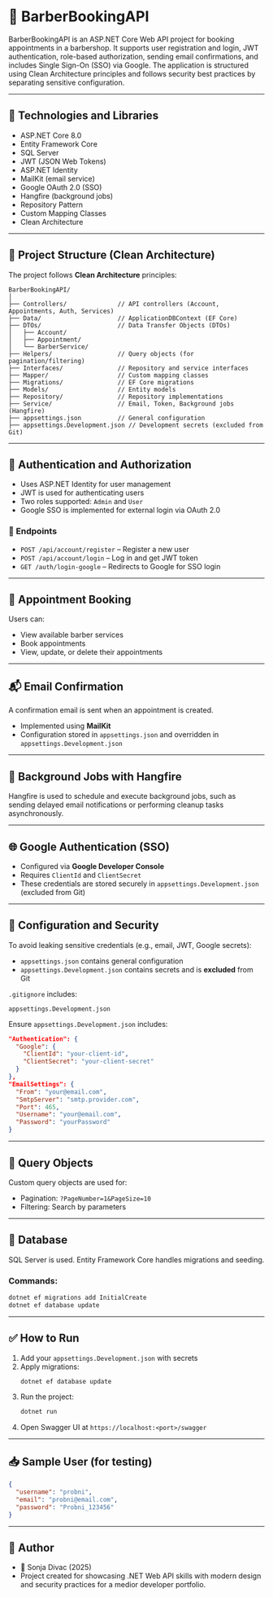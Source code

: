 # 💈 BarberBookingAPI

BarberBookingAPI is an ASP.NET Core Web API project for booking appointments in a barbershop. It supports user registration and login, JWT authentication, role-based authorization, sending email confirmations, and includes Single Sign-On (SSO) via Google. The application is structured using Clean Architecture principles and follows security best practices by separating sensitive configuration.

---

## 🚀 Technologies and Libraries

- ASP.NET Core 8.0
- Entity Framework Core
- SQL Server
- JWT (JSON Web Tokens)
- ASP.NET Identity
- MailKit (email service)
- Google OAuth 2.0 (SSO)
- Hangfire (background jobs)
- Repository Pattern
- Custom Mapping Classes
- Clean Architecture

---

## 📂 Project Structure (Clean Architecture)

The project follows **Clean Architecture** principles:

```
BarberBookingAPI/
│
├── Controllers/              // API controllers (Account, Appointments, Auth, Services)
├── Data/                     // ApplicationDBContext (EF Core)
├── DTOs/                     // Data Transfer Objects (DTOs)
│   ├── Account/
│   ├── Appointment/
│   └── BarberService/
├── Helpers/                  // Query objects (for pagination/filtering)
├── Interfaces/               // Repository and service interfaces
├── Mapper/                   // Custom mapping classes
├── Migrations/               // EF Core migrations
├── Models/                   // Entity models
├── Repository/               // Repository implementations
├── Service/                  // Email, Token, Background jobs (Hangfire)
├── appsettings.json          // General configuration
├── appsettings.Development.json // Development secrets (excluded from Git)
```

---

## 🔐 Authentication and Authorization

- Uses ASP.NET Identity for user management
- JWT is used for authenticating users
- Two roles supported: `Admin` and `User`
- Google SSO is implemented for external login via OAuth 2.0

### 🔑 Endpoints

- `POST /api/account/register` – Register a new user
- `POST /api/account/login` – Log in and get JWT token
- `GET /auth/login-google` – Redirects to Google for SSO login

---

## 📅 Appointment Booking

Users can:

- View available barber services
- Book appointments
- View, update, or delete their appointments

---

## 📬 Email Confirmation

A confirmation email is sent when an appointment is created.

- Implemented using **MailKit**
- Configuration stored in `appsettings.json` and overridden in `appsettings.Development.json`

---

## 🔄 Background Jobs with Hangfire

Hangfire is used to schedule and execute background jobs, such as sending delayed email notifications or performing cleanup tasks asynchronously.

---

## 🌐 Google Authentication (SSO)

- Configured via **Google Developer Console**
- Requires `ClientId` and `ClientSecret`
- These credentials are stored securely in `appsettings.Development.json` (excluded from Git)

---

## 🔐 Configuration and Security

To avoid leaking sensitive credentials (e.g., email, JWT, Google secrets):

- `appsettings.json` contains general configuration
- `appsettings.Development.json` contains secrets and is **excluded** from Git

`.gitignore` includes:

```
appsettings.Development.json
```

Ensure `appsettings.Development.json` includes:

```json
"Authentication": {
  "Google": {
    "ClientId": "your-client-id",
    "ClientSecret": "your-client-secret"
  }
},
"EmailSettings": {
  "From": "your@email.com",
  "SmtpServer": "smtp.provider.com",
  "Port": 465,
  "Username": "your@email.com",
  "Password": "yourPassword"
}
```

---

## 📌 Query Objects

Custom query objects are used for:

- Pagination: `?PageNumber=1&PageSize=10`
- Filtering: Search by parameters

---

## 📁 Database

SQL Server is used. Entity Framework Core handles migrations and seeding.

### Commands:

```bash
dotnet ef migrations add InitialCreate
dotnet ef database update
```

---

## ✅ How to Run

1. Add your `appsettings.Development.json` with secrets
2. Apply migrations:
   ```bash
   dotnet ef database update
   ```
3. Run the project:
   ```bash
   dotnet run
   ```
4. Open Swagger UI at `https://localhost:<port>/swagger`

---

## 📥 Sample User (for testing)

```json
{
  "username": "probni",
  "email": "probni@email.com",
  "password": "Probni_123456"
}
```

---

## 🙌 Author

- 👩 Sonja Divac (2025)
- Project created for showcasing .NET Web API skills with modern design and security practices for a medior developer portfolio.

